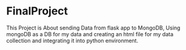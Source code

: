 # FinalProject
This Project is About sending Data from flask app to MongoDB, Using mongoDB as a DB for my data and creating an html file for my data collection and integrating it into python environment.
